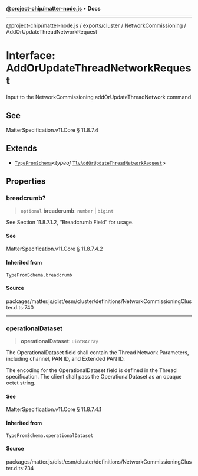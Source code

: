 [**@project-chip/matter-node.js**](../../../../../README.md) • **Docs**

***

[@project-chip/matter-node.js](../../../../../modules.md) / [exports/cluster](../../../README.md) / [NetworkCommissioning](../README.md) / AddOrUpdateThreadNetworkRequest

# Interface: AddOrUpdateThreadNetworkRequest

Input to the NetworkCommissioning addOrUpdateThreadNetwork command

## See

MatterSpecification.v11.Core § 11.8.7.4

## Extends

- [`TypeFromSchema`](../../../../tlv/README.md#typefromschemas)\<*typeof* [`TlvAddOrUpdateThreadNetworkRequest`](../README.md#tlvaddorupdatethreadnetworkrequest)\>

## Properties

### breadcrumb?

> `optional` **breadcrumb**: `number` \| `bigint`

See Section 11.8.7.1.2, “Breadcrumb Field” for usage.

#### See

MatterSpecification.v11.Core § 11.8.7.4.2

#### Inherited from

`TypeFromSchema.breadcrumb`

#### Source

packages/matter.js/dist/esm/cluster/definitions/NetworkCommissioningCluster.d.ts:740

***

### operationalDataset

> **operationalDataset**: `Uint8Array`

The OperationalDataset field shall contain the Thread Network Parameters, including channel, PAN ID, and
Extended PAN ID.

The encoding for the OperationalDataset field is defined in the Thread specification. The client shall pass
the OperationalDataset as an opaque octet string.

#### See

MatterSpecification.v11.Core § 11.8.7.4.1

#### Inherited from

`TypeFromSchema.operationalDataset`

#### Source

packages/matter.js/dist/esm/cluster/definitions/NetworkCommissioningCluster.d.ts:734
